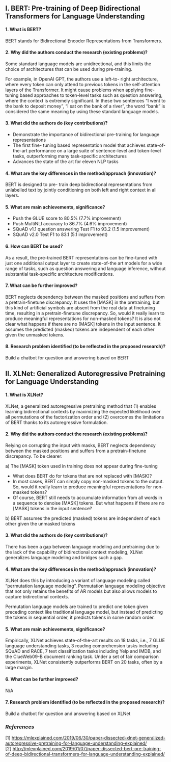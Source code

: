 ## I.	BERT: Pre-training of Deep Bidirectional Transformers for Language Understanding

#### 1.	What is BERT?
BERT stands for Bidirectional Encoder Representations from Transformers.
 
#### 2.	Why did the authors conduct the research (existing problems)?
Some standard language models are unidirectional, and this limits the choice of architectures that can be used during pre-training. 

For example, in OpenAI GPT, the authors use a left-to- right architecture, where every token can only attend to previous tokens in the self-attention layers of the Transformer. It might cause problems when applying fine- tuning based approaches to token-level tasks such as question answering, where the context is extremely significant. In these two sentences “I went to the bank to deposit money”, “I sat on the bank of a river”, the word “bank” is considered the same meaning by using these standard language models.

#### 3.	What did the authors do (key contributions)?
  * Demonstrate the importance of bidirectional pre-training for language representations
  * The first fine- tuning based representation model that achieves state-of-the-art performance on a large suite of sentence-level and token-level tasks, outperforming many task-specific architectures
  * Advances the state of the art for eleven NLP tasks

#### 4.	What are the key differences in the method/approach (innovation)?
BERT is designed to pre- train deep bidirectional representations from unlabelled text by jointly conditioning on both left and right context in all layers.

#### 5.	What are main achievements, significance?
  *  Push the GLUE score to 80.5% (7.7% improvement)
  *  Push MultiNLI accuracy to 86.7% (4.6% improvement)
  *  SQuAD v1.1 question answering Test F1 to 93.2 (1.5 improvement)
  *  SQuAD v2.0 Test F1 to 83.1 (5.1 improvement)

#### 6.	How can BERT be used?
As a result, the pre-trained BERT representations can be fine-tuned with just one additional output layer to create state-of-the art models for a wide range of tasks, such as question answering and language inference, without substantial task-specific architecture modifications.

#### 7.	What can be further improved?
BERT neglects dependency between the masked positions and suffers from a pretrain-finetune discrepancy. It uses the [MASK] in the pretraining, but this kind of artificial symbols are absent from the real data at finetuning time, resulting in a pretrain-finetune discrepancy. So, would it really learn to produce meaningful representations for non-masked tokens? It is also not clear what happens if there are no [MASK] tokens in the input sentence.
It assumes the predicted (masked) tokens are independent of each other given the unmasked tokens.

#### 8.	Research problem identified (to be reflected in the proposed research)?
Build a chatbot for question and answering based on BERT


## II.	XLNet: Generalized Autoregressive Pretraining for Language Understanding

#### 1.	What is XLNet?
XLNet, a generalized autoregressive pretraining method that (1) enables learning bidirectional contexts by maximizing the expected likelihood over all permutations of the factorization order and (2) overcomes the limitations of BERT thanks to its autoregressive formulation.

#### 2.	Why did the authors conduct the research (existing problems)?
Relying on corrupting the input with masks, BERT neglects dependency between the masked positions and suffers from a pretrain-finetune discrepancy. To be clearer:

 a) The [MASK] token used in training does not appear during fine-tuning
  * What does BERT do for tokens that are not replaced with [MASK]?
  * In most cases, BERT can simply copy non-masked tokens to the output. So, would it really learn to produce meaningful representations for non-masked tokens?
  * Of course, BERT still needs to accumulate information from all words in a sequence to denoise [MASK] tokens. But what happens if there are no [MASK] tokens in the input sentence?

 b)	BERT assumes the predicted (masked) tokens are independent of each other given the unmasked tokens

#### 3.	What did the authors do (key contributions)?
There has been a gap between language modeling and pretraining due to the lack of the capability of bidirectional context modeling, XLNet generalizes language modeling and bridges such a gap.

#### 4.	What are the key differences in the method/approach (innovation)?
XLNet does this by introducing a variant of language modeling called “permutation language modeling”. Permutation language modeling objective that not only retains the benefits of AR models but also allows models to capture bidirectional contexts.

Permutation language models are trained to predict one token given preceding context like traditional language model, but instead of predicting the tokens in sequential order, it predicts tokens in some random order. 

#### 5.	What are main achievements, significance?
Empirically, XLNet achieves state-of-the-art results on 18 tasks, i.e., 7 GLUE language understanding tasks, 3 reading comprehension tasks including SQuAD and RACE, 7 text classification tasks including Yelp and IMDB, and the ClueWeb09-B document ranking task. Under a set of fair comparison experiments, XLNet consistently outperforms BERT on 20 tasks, often by a large margin.

#### 6.	What can be further improved?
N/A

#### 7.	Research problem identified (to be reflected in the proposed research)?
Build a chatbot for question and answering based on XLNet

### _References_

[1] https://mlexplained.com/2019/06/30/paper-dissected-xlnet-generalized-autoregressive-pretraining-for-language-understanding-explained/ \
[2] http://mlexplained.com/2019/01/07/paper-dissected-bert-pre-training-of-deep-bidirectional-transformers-for-language-understanding-explained/

